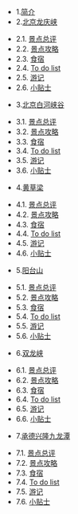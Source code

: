* 1.[简介](01.0.md)
* 2.[北京龙庆峡](02.0.md)
 - 2.1. [景点总评](02.1.md)
 - 2.2. [景点攻略](02.2.md)
 - 2.3. [食宿](02.3.md)
 - 2.4. [To do list](02.4.md)
 - 2.5. [游记](02.5.md)
 - 2.6. [小贴士](02.6.md)
* 3.[北京白河峡谷](03.0.md)
 - 3.1. [景点总评](03.1.md)
 - 3.2. [景点攻略](03.2.md)
 - 3.3. [食宿](03.3.md)
 - 3.4. [To do list](03.4.md)
 - 3.5. [游记](03.5.md)
 - 3.6. [小贴士](03.6.md)
* 4.[黄草梁](04.0.md)
 - 4.1. [景点总评](04.1.md)
 - 4.2. [景点攻略](04.2.md)
 - 4.3. [食宿](04.3.md)
 - 4.4. [To do list](04.4.md)
 - 4.5. [游记](04.5.md)
 - 4.6. [小贴士](04.6.md)
* 5.[阳台山](05.0.md)
 - 5.1. [景点总评](05.1.md)
 - 5.2. [景点攻略](05.2.md)
 - 5.3. [食宿](05.3.md)
 - 5.4. [To do list](05.4.md)
 - 5.5. [游记](05.5.md)
 - 5.6. [小贴士](05.6.md)
* 6.[双龙峡](06.0.md)
 - 6.1. [景点总评](06.1.md)
 - 6.2. [景点攻略](06.2.md)
 - 6.3. [食宿](06.3.md)
 - 6.4. [To do list](06.4.md)
 - 6.5. [游记](06.5.md)
 - 6.6. [小贴士](06.6.md)
* 7.[承德兴隆九龙潭](07.0.md)
 - 7.1. [景点总评](07.1.md)
 - 7.2. [景点攻略](07.2.md)
 - 7.3. [食宿](07.3.md)
 - 7.4. [To do list](07.4.md)
 - 7.5. [游记](07.5.md)
 - 7.6. [小贴士](07.6.md)